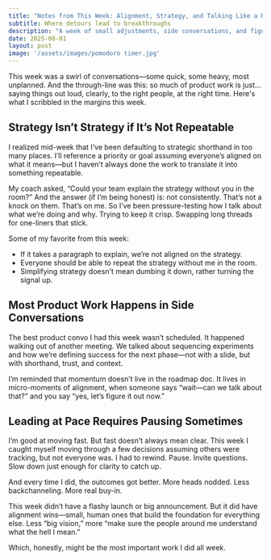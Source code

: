 ```yaml
---
title: "Notes from This Week: Alignment, Strategy, and Talking Like a Human"
subtitle: Where detours lead to breakthroughs
description: "A week of small adjustments, side conversations, and figuring out what clarity really means."
date: 2025-08-01
layout: post
image: '/assets/images/pomodoro timer.jpg'
---
```


This week was a swirl of conversations—some quick, some heavy, most unplanned. And the through-line was this: so much of product work is just... saying things out loud, clearly, to the right people, at the right time. Here's what I scribbled in the margins this week.

<h2>Strategy Isn’t Strategy if It’s Not Repeatable</h2>
I realized mid-week that I’ve been defaulting to strategic shorthand in too many places. I’ll reference a priority or goal assuming everyone’s aligned on what it means—but I haven’t always done the work to translate it into something repeatable.

My coach asked, “Could your team explain the strategy without you in the room?” And the answer (if I’m being honest) is: not consistently. That’s not a knock on them. That’s on me. So I’ve been pressure-testing how I talk about what we’re doing and why. Trying to keep it crisp. Swapping long threads for one-liners that stick.

Some of my favorite from this week:

<ul>
  <li>If it takes a paragraph to explain, we’re not aligned on the strategy.</li>
  <li>Everyone should be able to repeat the strategy without me in the room.</li>
  <li>Simplifying strategy doesn't mean dumbing it down, rather turning the signal up.</li>
</ul>

<h2>Most Product Work Happens in Side Conversations</h2>
The best product convo I had this week wasn’t scheduled. It happened walking out of another meeting. We talked about sequencing experiments and how we’re defining success for the next phase—not with a slide, but with shorthand, trust, and context.

I’m reminded that momentum doesn’t live in the roadmap doc. It lives in micro-moments of alignment, when someone says “wait—can we talk about that?” and you say “yes, let’s figure it out now.”

<h2>Leading at Pace Requires Pausing Sometimes</h2>
I’m good at moving fast. But fast doesn’t always mean clear. This week I caught myself moving through a few decisions assuming others were tracking, but not everyone was. I had to rewind. Pause. Invite questions. Slow down just enough for clarity to catch up.

And every time I did, the outcomes got better. More heads nodded. Less backchanneling. More real buy-in.

This week didn’t have a flashy launch or big announcement. But it did have alignment wins—small, human ones that build the foundation for everything else. Less “big vision,” more “make sure the people around me understand what the hell I mean.”

Which, honestly, might be the most important work I did all week.
